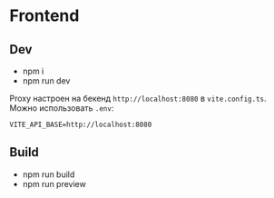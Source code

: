 # Frontend

## Dev

- npm i
- npm run dev

Proxy настроен на бекенд `http://localhost:8080` в `vite.config.ts`. Можно использовать `.env`:

```
VITE_API_BASE=http://localhost:8080
```

## Build

- npm run build
- npm run preview
